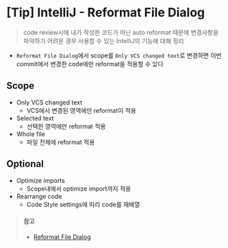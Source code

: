 # [Tip] IntelliJ - Reformat File Dialog
> code review시에 내가 작성한 코드가 아닌 auto reformat 때문에 변경사항을 파악하기 어려운 경우 사용할 수 있는 IntelliJ의 기능에 대해 정리

* `Reformat File Dialog`에서 scope를 `Only VCS changed text`로 변경하면 이번 commit에서 변경한 code에만 reformat을 적용할 수 있다

## Scope
* Only VCS changed text
   * VCS에서 변경된 영역에만 reformat이 적용
* Selected text
   * 선택한 영역에만 reformat 적용
* Whole file
   * 파일 전체에 reformat 적용

## Optional
* Optimize imports
   * Scope내에서 optimize import까지 적용
* Rearrange code
   * Code Style settings에 따라 code를 재배열


> #### 참고
> * [Reformat File Dialog](https://www.jetbrains.com/help/idea/reformat-file-dialog.html)
